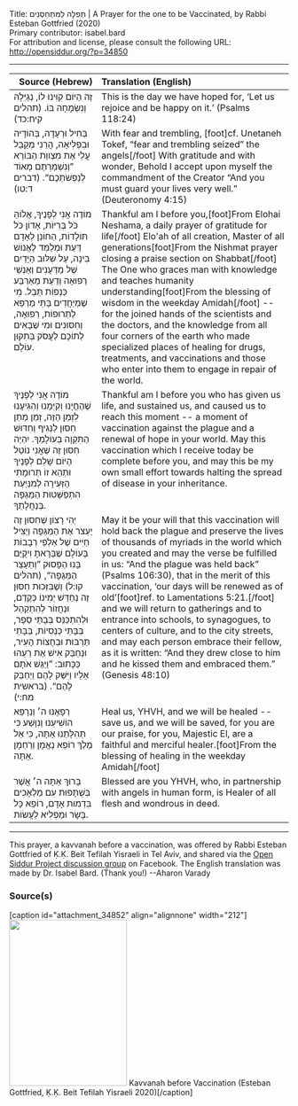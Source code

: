 <html>
<head></head>
<body>
Title: תְּפִלָּה לַמִּתְחַסְּנִים | A Prayer for the one to be Vaccinated, by Rabbi Esteban Gottfried (2020)<br />
Primary contributor: isabel.bard<br />
For attribution and license, please consult the following URL: <a href="http://opensiddur.org/?p=34850">http://opensiddur.org/?p=34850</a>
<p />
<hr />

<table style="margin-left: auto;margin-right: auto;" class="draggable">
<thead><tr><th id="x" style="text-align: right;">Source (Hebrew)</th><th style="text-align: left;">Translation (English)</th></tr></thead>
<tbody>
<tr><td style="vertical-align:top;">
<div class="liturgy"><span lang="he">
זֶה הַיּוֹם קִוִּינוּ לוֹ, 
נְגַיְּלָהּ וְנִשְׂמָחָהּ בּוֹ. <span class="citation">(תהלים קיח:כד)</span>
</span></div></td>
 
<td style="vertical-align:top;">
<div class="english">
This is the day we have hoped for,
‘Let us rejoice and be happy on it.’ <span class="citation">(Psalms 118:24)</span>
</div></td></tr>


<tr><td style="vertical-align:top;">
<div class="liturgy"><span lang="he">
בְּחִיל וּרְעָדָה, 
בְּהוֹדָיה וּבִפְלִיאָה, 
הֲרֵנִי מְקַבֵּל עֲלֵי אֶת מִצְווַת הַבּוֹרֵא 
”וְנִשְׁמַרְתֶּם מְאוֹד לְנַפְשֹׁתֵכֶם“. <span class="citation">(דברים ד:טו)</span>
</span></div></td>
 
<td style="vertical-align:top;">
<div class="english">
With fear and trembling, [foot]cf. Unetaneh Tokef, “fear and trembling seized” the angels[/foot]
With gratitude and with wonder,
Behold I accept upon myself the commandment of the Creator
“And you must guard your lives very well.” <span class="citation">(Deuteronomy 4:15)</span>
</div></td></tr>


<tr><td style="vertical-align:top;">
<div class="liturgy"><span lang="he">
מוֹדֶה אֲנִי לְפָנֶיךָ, 
אֱלוֹהַּ כֹּל בְּרִיּוֹת, 
אָדוֹן כֹּל תּוֹלָדוֹת, 
הַחוֹנֵן לְאָדָם דַּעַת 
וּמְלַמֵּד לֶאֱנוֹשׁ בִּינָה, 
עַל שִׁלּוּב הַיָּדַיִם שֶׁל מַדְּעָנִים וְאַנְשֵׁי רְפוּאָה 
וְדַעַת מֵאַרְבַּע כַּנְפוֹת תֵּבֵל. 
מִי שֶׁמְּיַחֲדִים בָּתֵּי מַרְפֵּא 
לַתְּרוּפוֹת, רְפוּאָה, וְחִסּוּנִים 
וּמִי שֶׁבָּאִים לְתוֹכָם 
לַעֲסֹק בְּתִקּוּן עוֹלָם. 
</span></div></td>
 
<td style="vertical-align:top;">
<div class="english">
Thankful am I before you,[foot]From Elohai Neshama, a daily prayer of gratitude for life[/foot]
Elo'ah of all creation,
Master of all generations[foot]From the Nishmat prayer closing a praise section on Shabbat[/foot]
The One who graces man with knowledge 
and teaches humanity understanding[foot]From the blessing of wisdom in the weekday Amidah[/foot] --
for the joined hands of the scientists and the doctors, 
and the knowledge from all four corners of the earth
who made specialized places of healing 
for drugs, treatments, and vaccinations
and those who enter into them 
to engage in repair of the world.
</div></td></tr>


<tr><td style="vertical-align:top;">
<div class="liturgy"><span lang="he">
מוֹדֶה אֲנִי לְפָנֶיךָ 
שֶׁהֶחֱיָנוּ 
וְקִיְּמָנוּ 
וְהִגִּיעָנוּ לִזְמַן הַזֶּה, 
זְמַן מַתַּן חִסּוּן לַנְּגִיף 
וְחִדּוּשׁ הַתִּקְוָה בְּעוֹלָמְךָ. 
יִהְיֶה חִסּוּן זֶה שֶׁאֲנִי נוֹטֵל הַיּוֹם 
שָׁלֵם לְפָנֶיךָ 
וּתְהֵא זוֹ תְּרוּמָתִי הַזְּעִירָה 
לְמִנַּיַּעַת הִתְפַּשְּׁטוּת הַמַּגֵּפָה בְּנַחֲלָתֵךָ.
</span></div></td>
 
<td style="vertical-align:top;">
<div class="english">
Thankful am I before you
who has given us life, 
and sustained us, 
and caused us to reach this moment --
a moment of vaccination against the plague 
and a renewal of hope in your world.
May this vaccination which I receive today 
be complete before you,
and may this be my own small effort 
towards halting the spread of disease in your inheritance.
</div></td></tr>


<tr><td style="vertical-align:top;">
<div class="liturgy"><span lang="he">
יְהִי רָצוֹן 
שֶׁחִסוּן זֶה יַעְצֹר אֶת הַמַּגֵּפָה 
וְיַצִּיל חַיִּים שֶׁל אַלְפֵי רְבָבוֹת בָּעוֹלָם שֶׁבָּרָאתָ 
וִיקֻיַּם בָּנוּ הַפָּסוּק 
”וְתֵעָצֵר הַמַּגֵּפָה“, <span class="citation">(תהלים קו:ל)</span>
וְשֶׁבִּזְּכוּת חִסּוּן זֶה 
נְחַדֵּשׁ יְמִינוֹ כְּקֶדֶם, 
וּנַחֲזוֹר לְהִתְקַהֵל 
וּלְהִתְכַּנֵּס בְּבָתֵּי סֵפֶר, 
בְּבָּתֵּי כְּנֶסִיוֹת, 
בְּבָּתֵּי תַּרְבּוּת 
וּבְחֻצוֹת הָעִיר, 
וּנְחַבֵּק אִישׁ אֶת רֵעֵהוּ כַּכָּתוּב:
”וַיַּגֵּשׁ אֹתָם אֵלָיו וַיִּשַּׁק לָהֶם וַיְחַבֵּק לָהֶם“. <span class="citation">(בראשית מח:י)</span>
</span></div></td>
 
<td style="vertical-align:top;">
<div class="english">
May it be your will
that this vaccination will hold back the plague
and preserve the lives of thousands of myriads in the world which you created
and may the verse be fulfilled in us: 
“And the plague was held back” <span class="citation">(Psalms 106:30)</span>,
that in the merit of this vaccination, 
‘our days will be renewed as of old’[foot]ref. to Lamentations 5:21.[/foot]&nbsp;
and we will return to gatherings 
and to entrance into schools,
to synagogues,
to centers of culture, 
and to the city streets,
and may each person embrace their fellow, as it is written:
“And they drew close to him and he kissed them and embraced them.” <span class="citation">(Genesis 48:10)</span>
</div></td></tr>


<tr><td style="vertical-align:top;">
<div class="liturgy"><span lang="he">
רְפָאֶנּוּ ה׳ וְנֵרָפֵא 
הוֹשִׁיעֵנוּ וְנִוָּשַׁע 
כִּי תְּהִלָּתֵנוּ אַתָּה, 
כִּי אֵל מֶלֶךְ רוֹפֵא נֶאֱמָן וְרַחְמָן אָתָּה.  
</span></div></td>
 
<td style="vertical-align:top;">
<div class="english">
Heal us, YHVH, and we will be healed -- 
save us, and we will be saved,
for you are our praise,
for you, Majestic El, are a faithful and merciful healer.[foot]From the blessing of healing in the weekday Amidah[/foot]
</div></td></tr>


<tr><td style="vertical-align:top;">
<div class="liturgy"><span lang="he">
בָּרוּךְ אַתָּה ה׳ 
אֲשֶׁר בְּשֻׁתָּפוּת עִם מַלְאָכִים בִּדְמוּת אָדָם, 
רוֹפֵא כָּל בָּשָׂר וּמַפְלִיא לַעֲשׂוֹת.
</span></div></td>
 
<td style="vertical-align:top;">
<div class="english">
Blessed are you YHVH,
who, in partnership with angels in human form, 
is Healer of all flesh and wondrous in deed.
</div></td></tr>
</tbody></table>

<hr />

This prayer, a kavvanah before a vaccination, was offered by Rabbi Esteban Gottfried of Ḳ.Ḳ. Beit Tefilah Yisraeli in Tel Aviv, and shared via the <a href="https://www.facebook.com/groups/opensiddur/permalink/10158244451902746/
">Open Siddur Project discussion group</a> on Facebook. The English translation was made by Dr. Isabel Bard. (Thank you!) --Aharon Varady

<h3>Source(s)</h3>

[caption id="attachment_34852" align="alignnone" width="212"]<a href="https://opensiddur.org/wp-content/uploads/2020/12/Kavvanah-before-Vaccination-Esteban-Gottfried-2020.jpg" rel="lightbox"><img src="https://opensiddur.org/wp-content/uploads/2020/12/Kavvanah-before-Vaccination-Esteban-Gottfried-2020-212x300.jpg" alt="" width="212" height="300" class="size-medium wp-image-34852" /></a> Kavvanah before Vaccination (Esteban Gottfried, Ḳ.Ḳ. Beit Tefilah Yisraeli 2020)[/caption]
&nbsp;
</body>
</html>